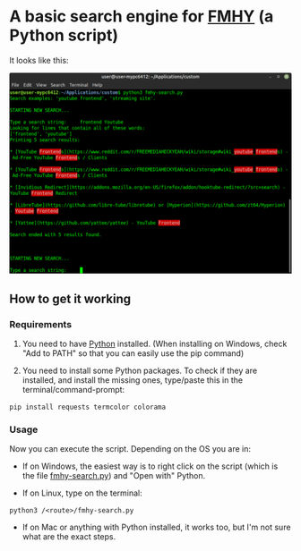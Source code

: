 # A basic search engine for [FMHY](https://www.reddit.com/r/FREEMEDIAHECKYEAH/) (a Python script)
It looks like this:

![](example-screenshot.png)

## How to get it working
### Requirements
1) You need to have [Python](https://www.python.org/) installed. (When installing on Windows, check "Add to PATH" so that you can easily use the pip command)

2) You need to install some Python packages. To check if they are installed, and install the missing ones, type/paste this in the terminal/command-prompt:
```
pip install requests termcolor colorama
```
### Usage
Now you can execute the script. Depending on the OS you are in:
- If on Windows, the easiest way is to right click on the script (which is the file [fmhy-search.py](https://github.com/Rust1667/a-FMHY-search-engine/blob/main/fmhy-search.py)) and "Open with" Python.

- If on Linux, type on the terminal:
```
python3 /<route>/fmhy-search.py
```

- If on Mac or anything with Python installed, it works too, but I'm not sure what are the exact steps.
